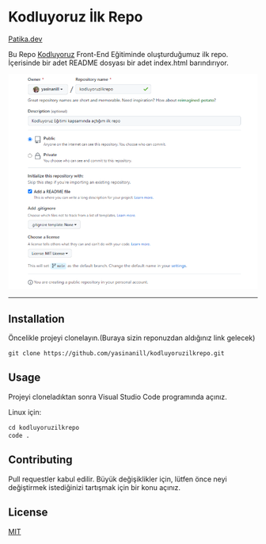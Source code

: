 # Kodluyoruz İlk Repo

[Patika.dev](https://www.patika.dev/tr)


Bu Repo [Kodluyoruz](https://kodluyoruz.org/tr/kodluyoruz/) 
Front-End Eğitiminde oluşturduğumuz ilk repo. İçerisinde bir adet README dosyası bir adet 
index.html barındırıyor.

![Image](https://github.com/yasinanill/kodluyoruzilkrepo/blob/main/image/repo.png)

---


## Installation 

Öncelikle projeyi clonelayın.(Buraya sizin reponuzdan aldığınız link gelecek)

```
git clone https://github.com/yasinanill/kodluyoruzilkrepo.git
```


## Usage 


Projeyi cloneladıktan sonra Visual Studio Code programında açınız.

Linux için:

```
cd kodluyoruzilkrepo
code .
```


## Contributing 

Pull requestler kabul edilir. Büyük değişiklikler için, lütfen önce neyi değiştirmek
istediğinizi tartışmak için bir konu açınız.



## License

[MIT](https://choosealicense.com/licenses/mit/)

